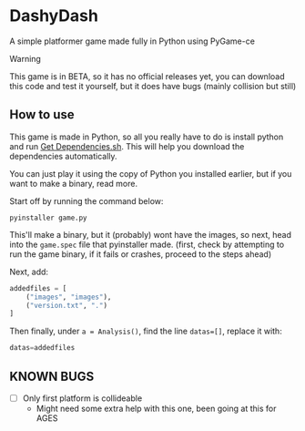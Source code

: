 # DashyDash
A simple platformer game made fully in Python using PyGame-ce

> [!WARNING]
> This game is in BETA, so it has no official releases yet, you can download this code and test it yourself, but it does have bugs (mainly collision but still)

## How to use
This game is made in Python, so all you really have to do is install python and run [Get Dependencies.sh](Get%20Dependencies.sh). This will help you download the dependencies automatically.

You can just play it using the copy of Python you installed earlier, but if you want to make a binary, read more.

Start off by running the command below:
```
pyinstaller game.py
```

This'll make a binary, but it (probably) wont have the images, so next, head into the `game.spec` file that pyinstaller made.
(first, check by attempting to run the game binary, if it fails or crashes, proceed to the steps ahead)

Next, add:
```python
addedfiles = [
    ("images", "images"),
    ("version.txt", ".")
]
```

Then finally, under `a = Analysis()`, find the line `datas=[]`, replace it with:
```python
datas=addedfiles
```

## KNOWN BUGS
- [ ] Only first platform is collideable
  - Might need some extra help with this one, been going at this for AGES